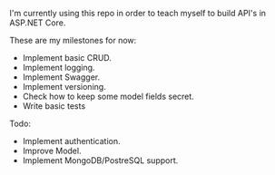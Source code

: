 ﻿I'm currently using this repo in order to teach myself to build API's in ASP.NET Core.

These are my milestones for now:

- Implement basic CRUD.
- Implement logging.
- Implement Swagger.
- Implement versioning.
- Check how to keep some model fields secret.
- Write basic tests

Todo:

- Implement authentication.
- Improve Model.
- Implement MongoDB/PostreSQL support.
